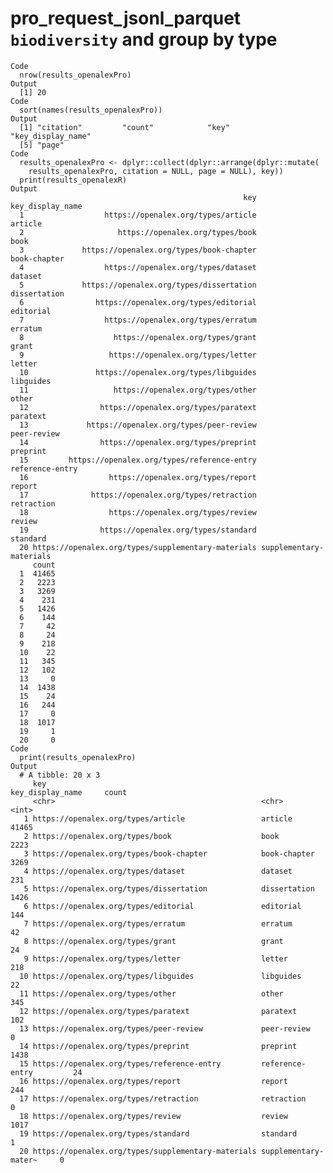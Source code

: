 # pro_request_jsonl_parquet `biodiversity` and group by type

    Code
      nrow(results_openalexPro)
    Output
      [1] 20
    Code
      sort(names(results_openalexPro))
    Output
      [1] "citation"         "count"            "key"              "key_display_name"
      [5] "page"            
    Code
      results_openalexPro <- dplyr::collect(dplyr::arrange(dplyr::mutate(
        results_openalexPro, citation = NULL, page = NULL), key))
      print(results_openalexR)
    Output
                                                        key        key_display_name
      1                  https://openalex.org/types/article                 article
      2                     https://openalex.org/types/book                    book
      3             https://openalex.org/types/book-chapter            book-chapter
      4                  https://openalex.org/types/dataset                 dataset
      5             https://openalex.org/types/dissertation            dissertation
      6                https://openalex.org/types/editorial               editorial
      7                  https://openalex.org/types/erratum                 erratum
      8                    https://openalex.org/types/grant                   grant
      9                   https://openalex.org/types/letter                  letter
      10               https://openalex.org/types/libguides               libguides
      11                   https://openalex.org/types/other                   other
      12                https://openalex.org/types/paratext                paratext
      13             https://openalex.org/types/peer-review             peer-review
      14                https://openalex.org/types/preprint                preprint
      15         https://openalex.org/types/reference-entry         reference-entry
      16                  https://openalex.org/types/report                  report
      17              https://openalex.org/types/retraction              retraction
      18                  https://openalex.org/types/review                  review
      19                https://openalex.org/types/standard                standard
      20 https://openalex.org/types/supplementary-materials supplementary-materials
         count
      1  41465
      2   2223
      3   3269
      4    231
      5   1426
      6    144
      7     42
      8     24
      9    218
      10    22
      11   345
      12   102
      13     0
      14  1438
      15    24
      16   244
      17     0
      18  1017
      19     1
      20     0
    Code
      print(results_openalexPro)
    Output
      # A tibble: 20 x 3
         key                                                key_display_name     count
         <chr>                                              <chr>                <int>
       1 https://openalex.org/types/article                 article              41465
       2 https://openalex.org/types/book                    book                  2223
       3 https://openalex.org/types/book-chapter            book-chapter          3269
       4 https://openalex.org/types/dataset                 dataset                231
       5 https://openalex.org/types/dissertation            dissertation          1426
       6 https://openalex.org/types/editorial               editorial              144
       7 https://openalex.org/types/erratum                 erratum                 42
       8 https://openalex.org/types/grant                   grant                   24
       9 https://openalex.org/types/letter                  letter                 218
      10 https://openalex.org/types/libguides               libguides               22
      11 https://openalex.org/types/other                   other                  345
      12 https://openalex.org/types/paratext                paratext               102
      13 https://openalex.org/types/peer-review             peer-review              0
      14 https://openalex.org/types/preprint                preprint              1438
      15 https://openalex.org/types/reference-entry         reference-entry         24
      16 https://openalex.org/types/report                  report                 244
      17 https://openalex.org/types/retraction              retraction               0
      18 https://openalex.org/types/review                  review                1017
      19 https://openalex.org/types/standard                standard                 1
      20 https://openalex.org/types/supplementary-materials supplementary-mater~     0

